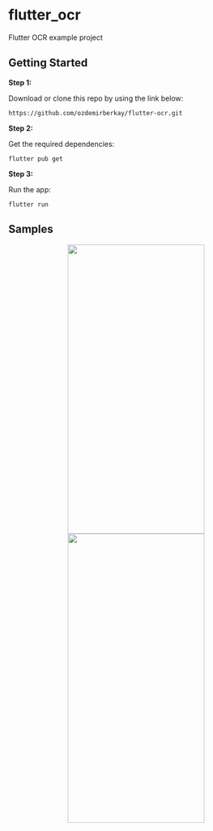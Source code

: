 # flutter_ocr

Flutter OCR example project

## Getting Started

**Step 1:**

Download or clone this repo by using the link below:

```
https://github.com/ozdemirberkay/flutter-ocr.git
```

**Step 2:**

Get the required dependencies: 

```
flutter pub get 
```

**Step 3:**

Run the app:

```
flutter run 
```
## Samples

<div align="center">
  <img src="https://github.com/ozdemirberkay/flutter-ocr/assets/55758394/149dcb7d-5daf-42f9-8827-8f771477984f" width="270" height="570">
  <img src="https://github.com/ozdemirberkay/flutter-ocr/assets/55758394/9e1d2104-f35d-47ba-acc6-f6337d46747f" width="270" height="570">
</div>
